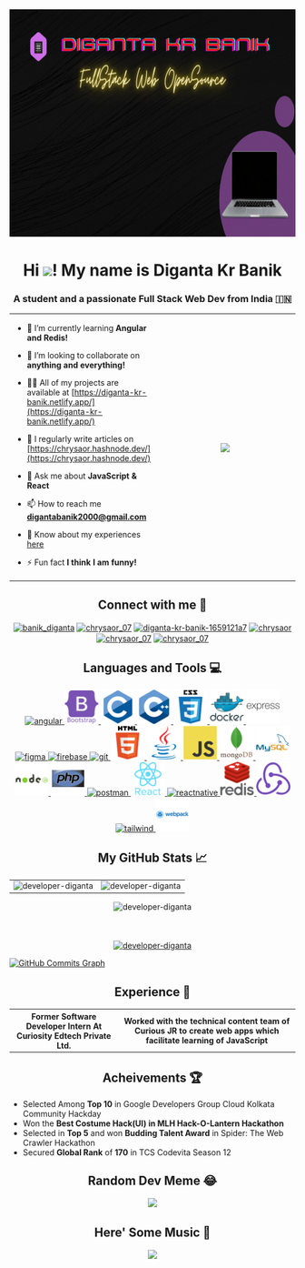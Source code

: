 <img src="https://github.com/developer-diganta/developer-diganta/blob/main/revolutionary%20multicomputer%20control.gif?raw=true" height="400px" width="100%"/>
<h1 align="center">Hi <img heigth="35px" width="35px" src="https://user-images.githubusercontent.com/18350557/176309783-0785949b-9127-417c-8b55-ab5a4333674e.gif"/>! My name is Diganta Kr Banik</h1>
<h3 align="center">A student and a passionate Full Stack Web Dev from India 🇮🇳</h3>

<table><tr><td valign="top" width="50%">

- 🌱 I’m currently learning **Angular and Redis!**

- 👯 I’m looking to collaborate on **anything and everything!**

- 👨‍💻 All of my projects are available at [https://diganta-kr-banik.netlify.app/](https://diganta-kr-banik.netlify.app/)

- 📝 I regularly write articles on [https://chrysaor.hashnode.dev/](https://chrysaor.hashnode.dev/)

- 💬 Ask me about **JavaScript & React**

- 📫 How to reach me **digantabanik2000@gmail.com**

- 📄 Know about my experiences [here](https://drive.google.com/file/d/1rjXdCH9-psOieGDsn0algZ0Nj_allLLy/view)

- ⚡ Fun fact **I think I am funny!**

</td><td valign="middle" width="50%">
<div align="center">
<img src="https://rishavanand.github.io/static/images/greetings.gif" align="center" style="width: 100%" />
</div>  
</td></tr></table>
<h2 align="center">Connect with me 🤝</h2>
<p align="center">
<a href="https://twitter.com/banik_diganta" target="blank"><img align="center" src="https://raw.githubusercontent.com/rahuldkjain/github-profile-readme-generator/master/src/images/icons/Social/twitter.svg" alt="banik_diganta" height="50" width="60" /></a>
<a href="https://github.com/developer-diganta/developer-diganta" target="blank"><img align="center" src="https://raw.githubusercontent.com/rahuldkjain/github-profile-readme-generator/master/src/images/icons/Social/github.svg" alt="chrysaor_07" height="50" width="60" /></a>
<a href="https://linkedin.com/in/diganta-kr-banik-1659121a7" target="blank"><img align="center" src="https://raw.githubusercontent.com/rahuldkjain/github-profile-readme-generator/master/src/images/icons/Social/linked-in-alt.svg" alt="diganta-kr-banik-1659121a7" height="50" width="60" /></a>
<a href="https://hashnode.com/chrysaor" target="blank"><img align="center" src="https://raw.githubusercontent.com/rahuldkjain/github-profile-readme-generator/master/src/images/icons/Social/hashnode.svg" alt="chrysaor" height="50" width="60" /></a>
<a href="https://www.leetcode.com/chrysaor_07" target="blank"><img align="center" src="https://raw.githubusercontent.com/rahuldkjain/github-profile-readme-generator/master/src/images/icons/Social/leet-code.svg" alt="chrysaor_07" height="50" width="60" /></a>
<a href="https://auth.geeksforgeeks.org/user/chrysaor_07" target="blank"><img align="center" src="https://raw.githubusercontent.com/rahuldkjain/github-profile-readme-generator/master/src/images/icons/Social/geeks-for-geeks.svg" alt="chrysaor_07" height="50" width="60" /></a>
</p>
<h2 align="center">Languages and Tools 💻</h2>
<p align="center"> <a href="https://angular.io" target="_blank" rel="noreferrer"> <img src="https://angular.io/assets/images/logos/angular/angular.svg" alt="angular" width="60" height="60"/> </a> <a href="https://getbootstrap.com" target="_blank" rel="noreferrer"> <img src="https://raw.githubusercontent.com/devicons/devicon/master/icons/bootstrap/bootstrap-plain-wordmark.svg" alt="bootstrap" width="60" height="60"/> </a> <a href="https://www.cprogramming.com/" target="_blank" rel="noreferrer"> <img src="https://raw.githubusercontent.com/devicons/devicon/master/icons/c/c-original.svg" alt="c" width="60" height="60"/> </a> <a href="https://www.w3schools.com/cpp/" target="_blank" rel="noreferrer"> <img src="https://raw.githubusercontent.com/devicons/devicon/master/icons/cplusplus/cplusplus-original.svg" alt="cplusplus" width="60" height="60"/> </a> <a href="https://www.w3schools.com/css/" target="_blank" rel="noreferrer"> <img src="https://raw.githubusercontent.com/devicons/devicon/master/icons/css3/css3-original-wordmark.svg" alt="css3" width="60" height="60"/> </a> <a href="https://www.docker.com/" target="_blank" rel="noreferrer"> <img src="https://raw.githubusercontent.com/devicons/devicon/master/icons/docker/docker-original-wordmark.svg" alt="docker" width="60" height="60"/> </a> <a href="https://expressjs.com" target="_blank" rel="noreferrer"> <img src="https://raw.githubusercontent.com/devicons/devicon/master/icons/express/express-original-wordmark.svg" alt="express" width="60" height="60"/> </a> <a href="https://www.figma.com/" target="_blank" rel="noreferrer"> <img src="https://www.vectorlogo.zone/logos/figma/figma-icon.svg" alt="figma" width="60" height="60"/> </a> <a href="https://firebase.google.com/" target="_blank" rel="noreferrer"> <img src="https://www.vectorlogo.zone/logos/firebase/firebase-icon.svg" alt="firebase" width="60" height="60"/> </a> <a href="https://git-scm.com/" target="_blank" rel="noreferrer"> <img src="https://www.vectorlogo.zone/logos/git-scm/git-scm-icon.svg" alt="git" width="60" height="60"/> </a> <a href="https://www.w3.org/html/" target="_blank" rel="noreferrer"> <img src="https://raw.githubusercontent.com/devicons/devicon/master/icons/html5/html5-original-wordmark.svg" alt="html5" width="60" height="60"/> </a> <a href="https://www.java.com" target="_blank" rel="noreferrer"> <img src="https://raw.githubusercontent.com/devicons/devicon/master/icons/java/java-original.svg" alt="java" width="60" height="60"/> </a> <a href="https://developer.mozilla.org/en-US/docs/Web/JavaScript" target="_blank" rel="noreferrer"> <img src="https://raw.githubusercontent.com/devicons/devicon/master/icons/javascript/javascript-original.svg" alt="javascript" width="60" height="60"/> </a> <a href="https://www.mongodb.com/" target="_blank" rel="noreferrer"> <img src="https://raw.githubusercontent.com/devicons/devicon/master/icons/mongodb/mongodb-original-wordmark.svg" alt="mongodb" width="60" height="60"/> </a> <a href="https://www.mysql.com/" target="_blank" rel="noreferrer"> <img src="https://raw.githubusercontent.com/devicons/devicon/master/icons/mysql/mysql-original-wordmark.svg" alt="mysql" width="60" height="60"/> </a> <a href="https://nodejs.org" target="_blank" rel="noreferrer"> <img src="https://raw.githubusercontent.com/devicons/devicon/master/icons/nodejs/nodejs-original-wordmark.svg" alt="nodejs" width="60" height="60"/> </a> <a href="https://www.php.net" target="_blank" rel="noreferrer"> <img src="https://raw.githubusercontent.com/devicons/devicon/master/icons/php/php-original.svg" alt="php" width="60" height="60"/> </a> <a href="https://postman.com" target="_blank" rel="noreferrer"> <img src="https://www.vectorlogo.zone/logos/getpostman/getpostman-icon.svg" alt="postman" width="60" height="60"/> </a> <a href="https://reactjs.org/" target="_blank" rel="noreferrer"> <img src="https://raw.githubusercontent.com/devicons/devicon/master/icons/react/react-original-wordmark.svg" alt="react" width="60" height="60"/> </a> <a href="https://reactnative.dev/" target="_blank" rel="noreferrer"> <img src="https://reactnative.dev/img/header_logo.svg" alt="reactnative" width="60" height="60"/> </a> <a href="https://redis.io" target="_blank" rel="noreferrer"> <img src="https://raw.githubusercontent.com/devicons/devicon/master/icons/redis/redis-original-wordmark.svg" alt="redis" width="60" height="60"/> </a> <a href="https://redux.js.org" target="_blank" rel="noreferrer"> <img src="https://raw.githubusercontent.com/devicons/devicon/master/icons/redux/redux-original.svg" alt="redux" width="60" height="60"/> </a> <a href="https://tailwindcss.com/" target="_blank" rel="noreferrer"> <img src="https://www.vectorlogo.zone/logos/tailwindcss/tailwindcss-icon.svg" alt="tailwind" width="60" height="60"/> </a> <a href="https://webpack.js.org" target="_blank" rel="noreferrer"> <img src="https://raw.githubusercontent.com/devicons/devicon/d00d0969292a6569d45b06d3f350f463a0107b0d/icons/webpack/webpack-original-wordmark.svg" alt="webpack" width="60" height="60"/> </a> </p>

<h2 align="center">My GitHub Stats 📈</h2>
<table align="center">
<tr><td align="center" valign="middle"><div><img src="https://github-readme-stats.vercel.app/api/top-langs?username=developer-diganta&show_icons=true&locale=en&layout=compact&theme=tokyonight" alt="developer-diganta" /></div></td>
<td align="center" valign="middle">
<div><img src="https://github-readme-stats.vercel.app/api?username=developer-diganta&show_icons=true&locale=en&theme=tokyonight" alt="developer-diganta" /></div></td>
</tr>
</table>
<div align="center" style="margin-bottom:20px"><img align="center" src="https://github-readme-streak-stats.herokuapp.com?user=developer-diganta&theme=tokyonight" alt="developer-diganta"/></div>
&nbsp
<p align="center"> <a href="https://github.com/ryo-ma/github-profile-trophy"><img src="https://github-profile-trophy.vercel.app/?username=developer-diganta&margin-w=6&theme=tokyonight" alt="developer-diganta" /></a> </p>

<a href="http://www.github.com/developer-diganta"><img src="https://activity-graph.herokuapp.com/graph?username=developer-diganta&bg_color=1c1917&color=ffffff&line=0891b2&point=ffffff&area_color=1c1917&area=true&hide_border=true&custom_title=GitHub%20Commits%20Graph" alt="GitHub Commits Graph" /></a>
<h2 align="center">Experience 🚀</h2>
<table>
<tr>
<th width="38%">
Former Software Developer Intern At Curiosity Edtech Private Ltd.
</th>
<th>
Worked with the technical content team of Curious JR to create web apps which facilitate learning of JavaScript</th>
</tr>
</table>

<h2 align="center">Acheivements 🏆</h2>

- Selected Among **Top 10** in Google Developers Group Cloud Kolkata Community Hackday
- Won the **Best Costume Hack(UI) in MLH Hack-O-Lantern Hackathon**
- Selected in **Top 5** and won **Budding Talent Award** in Spider: The Web Crawler Hackathon
- Secured **Global Rank** of **170** in TCS Codevita Season 12

<h2 align="center"> Random Dev Meme 😂</h2>
<div align="center"><img src="https://random-memer.herokuapp.com/" width="400px"/></div>
<h2 align="center">Here' Some Music 🎵</h2>
<div align="center"><img src="https://spotify-github-profile.vercel.app/api/view?uid=nn6j4bacgquifqz9pxvnmoqbz&cover_image=true&theme=default" /></div>
